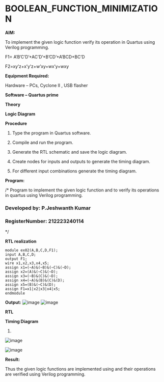# BOOLEAN_FUNCTION_MINIMIZATION

**AIM:**

To implement the given logic function verify its operation in Quartus using Verilog programming.

F1= A’B’C’D’+AC’D’+B’CD’+A’BCD+BC’D 

F2=xy’z+x’y’z+w’xy+wx’y+wxy

**Equipment Required:**

Hardware – PCs, Cyclone II , USB flasher

**Software – Quartus prime**

**Theory**

**Logic Diagram**

**Procedure**

1.	Type the program in Quartus software.

2.	Compile and run the program.

3.	Generate the RTL schematic and save the logic diagram.

4.	Create nodes for inputs and outputs to generate the timing diagram.

5.	For different input combinations generate the timing diagram.


**Program:**

/* Program to implement the given logic function and to verify its operations in quartus using Verilog programming. 

### Developed by: P.Jeshwanth Kumar
### RegisterNumber: 212223240114
*/


**RTL realization**

```
module ex02(A,B,C,D,F1);
input A,B,C,D;
output F1;
wire x1,x2,x3,x4,x5;
assign x1=(~A)&(~B)&(~C)&(~D);
assign x2=(A)&(~C)&(~D);
assign x3=(~B)&(C)&(~D);
assign x4=(~A)&(B)&(C)&(D);
assign x5=(B)&(~C)&(D);
assign F1=x1|x2|x3|x4|x5;
endmodule

```

**Output:**
![image](https://github.com/Jeshwanthkumarpayyavula/BOOLEAN_FUNCTION_MINIMIZATION/assets/145742402/157dae71-cf10-48c6-8822-33130c374df2)
![image](https://github.com/Jeshwanthkumarpayyavula/BOOLEAN_FUNCTION_MINIMIZATION/assets/145742402/2825648a-1a53-48f9-8ec3-8fc4c6924d19)


**RTL**


**Timing Diagram**

1.

![image](https://github.com/Jeshwanthkumarpayyavula/BOOLEAN_FUNCTION_MINIMIZATION/assets/145742402/161e68f4-40ce-478a-8c86-afd88adba68c)


![image](https://github.com/Jeshwanthkumarpayyavula/BOOLEAN_FUNCTION_MINIMIZATION/assets/145742402/c78c91a7-39fd-436e-bde0-3fb438f5a3c0)



**Result:**

Thus the given logic functions are implemented using and their operations are verified using Verilog programming.

